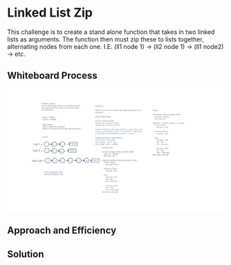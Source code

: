 # Linked List Zip

This challenge is to create a stand alone function that takes in two linked lists as arguments. The function then must zip these to lists together, alternating nodes from each one. I.E. (ll1 node 1) -> (ll2 node 1) -> (ll1 node2) -> etc.

## Whiteboard Process
![Linked-list-zip Whiteboard](python\docs\linked_list_zip\Linked-list-zip.png)

## Approach and Efficiency


## Solution